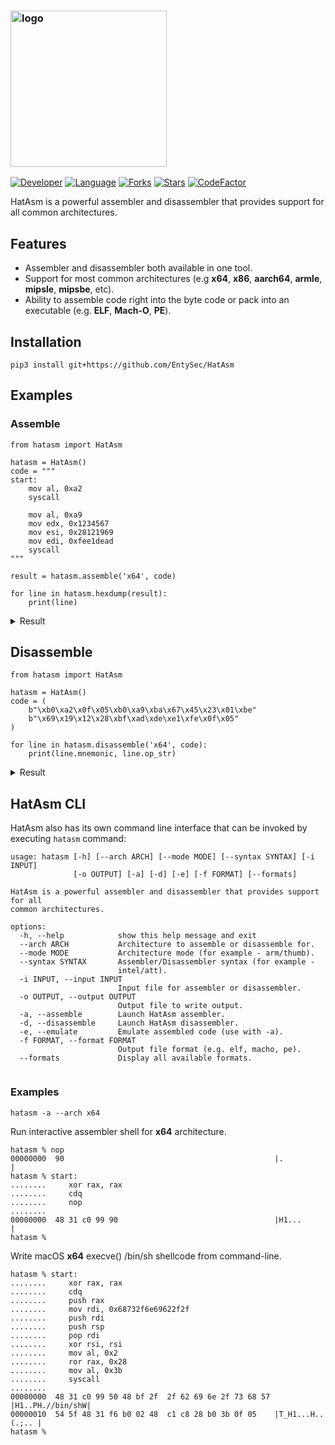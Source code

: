 <h3 align="left">
    <img src="https://github.com/enty8080/HatAsm/blob/main/data/logo.png" alt="logo" height="250px">
</h3>

[![Developer](https://img.shields.io/badge/developer-EntySec-blue.svg)](https://entysec.com)
[![Language](https://img.shields.io/badge/language-Python-blue.svg)](https://github.com/EntySec/HatAsm)
[![Forks](https://img.shields.io/github/forks/EntySec/HatAsm?style=flat&color=green)](https://github.com/EntySec/HatAsm/forks)
[![Stars](https://img.shields.io/github/stars/EntySec/HatAsm?style=flat&color=yellow)](https://github.com/EntySec/HatAsm/stargazers)
[![CodeFactor](https://www.codefactor.io/repository/github/EntySec/HatAsm/badge)](https://www.codefactor.io/repository/github/EntySec/HatAsm)

HatAsm is a powerful assembler and disassembler that provides support for all common architectures.

## Features

* Assembler and disassembler both available in one tool.
* Support for most common architectures (e.g **x64**, **x86**, **aarch64**, **armle**, **mipsle**, **mipsbe**, etc).
* Ability to assemble code right into the byte code or pack into an executable (e.g. **ELF**, **Mach-O**, **PE**).

## Installation

```shell
pip3 install git+https://github.com/EntySec/HatAsm
```

## Examples

### Assemble

```python3
from hatasm import HatAsm

hatasm = HatAsm()
code = """
start:
    mov al, 0xa2
    syscall

    mov al, 0xa9
    mov edx, 0x1234567
    mov esi, 0x28121969
    mov edi, 0xfee1dead
    syscall
"""

result = hatasm.assemble('x64', code)

for line in hatasm.hexdump(result):
    print(line)
```

<details>
    <summary>Result</summary><br>
    <pre>
00000000  b0 a2 0f 05 b0 a9 ba 67  45 23 01 be 69 19 12 28 |.......gE#..i..(|
00000010  bf ad de e1 fe 0f 05                             |.......         |</pre>
</details>

## Disassemble

```python3
from hatasm import HatAsm

hatasm = HatAsm()
code = (
    b"\xb0\xa2\x0f\x05\xb0\xa9\xba\x67\x45\x23\x01\xbe"
    b"\x69\x19\x12\x28\xbf\xad\xde\xe1\xfe\x0f\x05"
)

for line in hatasm.disassemble('x64', code):
    print(line.mnemonic, line.op_str)
```

<details>
    <summary>Result</summary><br>
    <pre>
mov al, 0a2h
syscall
mov al, 0a9h
mov edx, 1234567h
mov esi, 28121969h
mov edi, 0fee1deadh
syscall</pre>
</details>

## HatAsm CLI

HatAsm also has its own command line interface that can be invoked by executing `hatasm` command:

```
usage: hatasm [-h] [--arch ARCH] [--mode MODE] [--syntax SYNTAX] [-i INPUT]
              [-o OUTPUT] [-a] [-d] [-e] [-f FORMAT] [--formats]

HatAsm is a powerful assembler and disassembler that provides support for all
common architectures.

options:
  -h, --help            show this help message and exit
  --arch ARCH           Architecture to assemble or disassemble for.
  --mode MODE           Architecture mode (for example - arm/thumb).
  --syntax SYNTAX       Assembler/Disassembler syntax (for example -
                        intel/att).
  -i INPUT, --input INPUT
                        Input file for assembler or disassembler.
  -o OUTPUT, --output OUTPUT
                        Output file to write output.
  -a, --assemble        Launch HatAsm assembler.
  -d, --disassemble     Launch HatAsm disassembler.
  -e, --emulate         Emulate assembled code (use with -a).
  -f FORMAT, --format FORMAT
                        Output file format (e.g. elf, macho, pe).
  --formats             Display all available formats.
  
```

### Examples

```
hatasm -a --arch x64
```

Run interactive assembler shell for **x64** architecture.

```
hatasm % nop
00000000  90                                               |.               |
hatasm % start:
........     xor rax, rax
........     cdq
........     nop
........     
00000000  48 31 c0 99 90                                   |H1...           |
hatasm %
```

Write macOS **x64** execve() /bin/sh shellcode from command-line.

```
hatasm % start:
........     xor rax, rax
........     cdq
........     push rax
........     mov rdi, 0x68732f6e69622f2f
........     push rdi
........     push rsp
........     pop rdi
........     xor rsi, rsi
........     mov al, 0x2
........     ror rax, 0x28
........     mov al, 0x3b
........     syscall
........
00000000  48 31 c0 99 50 48 bf 2f  2f 62 69 6e 2f 73 68 57 |H1..PH.//bin/shW|
00000010  54 5f 48 31 f6 b0 02 48  c1 c8 28 b0 3b 0f 05    |T_H1...H..(.;.. |
hatasm %
```
